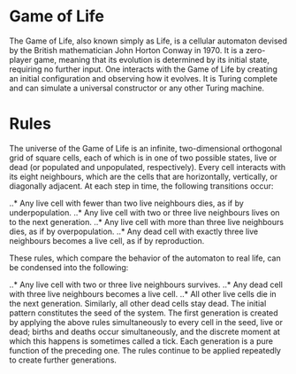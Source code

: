 # Game of Life
The Game of Life, also known simply as Life, is a cellular automaton devised by the British mathematician John Horton Conway in 1970.
It is a zero-player game, meaning that its evolution is determined by its initial state, requiring no further input. 
One interacts with the Game of Life by creating an initial configuration and observing how it evolves. 
It is Turing complete and can simulate a universal constructor or any other Turing machine.

# Rules
The universe of the Game of Life is an infinite, two-dimensional orthogonal grid of square cells, each of which is in one of two possible states, live or dead (or populated and unpopulated, respectively). 
Every cell interacts with its eight neighbours, which are the cells that are horizontally, vertically, or diagonally adjacent. At each step in time, the following transitions occur:

..* Any live cell with fewer than two live neighbours dies, as if by underpopulation.
..* Any live cell with two or three live neighbours lives on to the next generation.
..* Any live cell with more than three live neighbours dies, as if by overpopulation.
..* Any dead cell with exactly three live neighbours becomes a live cell, as if by reproduction.

These rules, which compare the behavior of the automaton to real life, can be condensed into the following:

..* Any live cell with two or three live neighbours survives.
..* Any dead cell with three live neighbours becomes a live cell.
..* All other live cells die in the next generation. Similarly, all other dead cells stay dead.
The initial pattern constitutes the seed of the system. The first generation is created by applying the above rules simultaneously to every cell in the seed, live or dead; births and deaths occur simultaneously, and the discrete moment at which this happens is sometimes called a tick.
Each generation is a pure function of the preceding one. The rules continue to be applied repeatedly to create further generations.